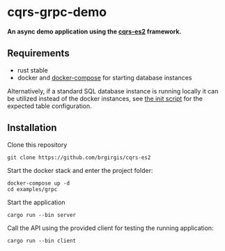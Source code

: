 # cqrs-grpc-demo

**An async demo application using the [cqrs-es2](https://github.com/brgirgis/cqrs-es2) framework.**

## Requirements

- rust stable
- docker and [docker-compose](https://docs.docker.com/compose/) for starting database instances

Alternatively, if a standard SQL database instance is running locally it can be utilized instead of the docker instances,
see [the init script](../../db/postgres/init.sql) for the expected table configuration.

## Installation

Clone this repository

    git clone https://github.com/brgirgis/cqrs-es2

Start the docker stack and enter the project folder:

    docker-compose up -d
    cd examples/grpc

Start the application

    cargo run --bin server

Call the API using the provided client for testing the running application:

    cargo run --bin client
